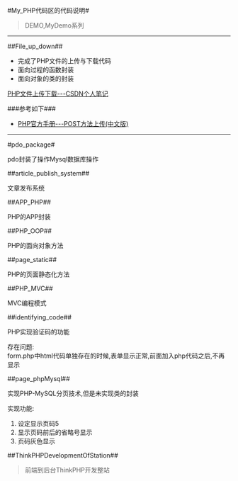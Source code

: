 #My_PHP代码区的代码说明#

>DEMO,MyDemo系列

---

##File_up_down##

- 完成了PHP文件的上传与下载代码
- 面向过程的函数封装
- 面向对象的类的封装
  
[PHP文件上传下载---CSDN个人笔记](http://blog.csdn.net/alive2012/article/details/50688222)

###参考如下###
- [PHP官方手册---POST方法上传(中文版)](http://php.net/manual/zh/features.file-upload.post-method.php)


---

#pdo_package#
  
pdo封装了操作Mysql数据库操作

##article_publish_system##
  
文章发布系统

##APP_PHP##
  
PHP的APP封装

##PHP_OOP##
  
PHP的面向对象方法

##page_static##
  
PHP的页面静态化方法

##PHP_MVC##
  
MVC编程模式

##identifying_code##
  
PHP实现验证码的功能  
  
存在问题:  
form.php中html代码单独存在的时候,表单显示正常,前面加入php代码之后,不再显示

##page_phpMysql##
  
实现PHP-MySQL分页技术,但是未实现类的封装  
  
实现功能:  
1. 设定显示页码5
2. 显示页码前后的省略号显示
3. 页码灰色显示

##ThinkPHPDevelopmentOfStation##

>前端到后台ThinkPHP开发整站  


